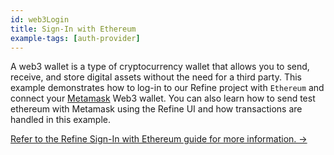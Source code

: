 ```yaml
---
id: web3Login
title: Sign-In with Ethereum
example-tags: [auth-provider]
---
```


A web3 wallet is a type of cryptocurrency wallet that allows you to send, receive, and store digital assets without the need for a third party. This example demonstrates how to log-in to our Refine project with `Ethereum` and connect your [Metamask](https://metamask.io/) Web3 wallet. You can also learn how to send test ethereum with Metamask using the Refine UI and how transactions are handled in this example.

[Refer to the Refine Sign-In with Ethereum guide for more information. →](/docs/advanced-tutorials/web3/ethereum-signin/)

<CodeSandboxExample path="with-web3" />
